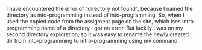 I have encountered the error of "directory not found", because I named the directory as into-programming instead of into-programming. So, when I used the copied code from the assigment page on the site, which ises intro-programming name of a directory I got an error. But luckily I was on my second directory exploration, so it was easy to rename the newly created dir from into-programming to intro-programming using mv command.
